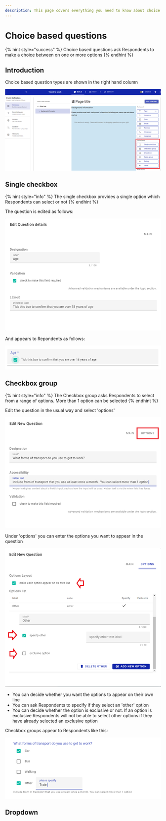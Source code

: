 ```yaml
---
description: This page covers everything you need to know about choice based questions
---
```


# Choice based questions

{% hint style="success" %}
Choice based questions ask Respondents to make a choice between on one or more options
{% endhint %}

## Introduction

Choice based question types are shown in the right hand column

![](<../../../.gitbook/assets/image (309).png>)

## Single checkbox

{% hint style="info" %}
The single checkbox provides a single option which Respondents can select or not
{% endhint %}

The question is edited as follows:

![](<../../../.gitbook/assets/image (326).png>)

And appears to Repondents as follows:

![](<../../../.gitbook/assets/image (317).png>)

## Checkbox group

{% hint style="info" %}
The Checkbox group asks Respondents to select from a range of options.  More than 1 option can be selected
{% endhint %}

Edit the question in the usual way and select 'options'&#x20;

![](<../../../.gitbook/assets/image (298).png>)

Under 'options' you can enter the options you want to appear in the question

![](<../../../.gitbook/assets/image (324).png>)

* You can decide whether you want the options to appear on their own line
* You can ask Respondents to specify if they select an 'other' option
* You can decide whether the option is exclusive or not.  If an option is exclusive Respondents will not be able to select other options if they have already selected an exclusive option

Checkbox groups appear to Respondents like this:

![](<../../../.gitbook/assets/image (304).png>)

## Dropdown

